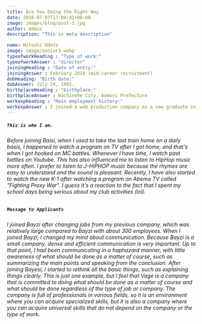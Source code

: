 ```yaml
---
title: Are You Doing the Right Way
date: 2018-07-07T17:04:41+06:00
image: images/blog/post-3.jpg
author: Admin
description: "This is meta description"

name: Hitoshi Odate
image: image/senior3.webp
typeofworkHeading : "Type of work:"
typeofworkAnswer : "director"
joiningHeading : "Date of entry:"
joiningAnswer : February 2018 (mid-career recruitment)
dobHeading: "Birth date:"
dobAnswer: July 24, 1991.
birthplaceHeading : "birthplace:"
birthplaceAnswer : Hachinohe City, Aomori Prefecture
workexpHeading : "Main employment history:"
workexpAnswer : I joined a web production company as a new graduate in 2014, and have been involved in direction work, mainly for advertising agency projects. 
---
```


##### **`This is who I am.`**

###### Before joining Baisi, when I used to take the last train home on a daily basis, I happened to watch a program on TV after I got home, and that's when I got hooked on MC battles. Whenever I have time, I watch past battles on Youtube. This has also influenced me to listen to HipHop music more often. I prefer to listen to J-HIPHOP music because the rhymes are easy to understand and the sound is pleasant. Recently, I have also started to watch the new K-1 after watching a program on Abema TV called "Fighting Proxy War". I guess it's a reaction to the fact that I spent my school days being serious about my club activities (lol).

##### **`Message to Applicants`**

###### I joined Bayzi after changing jobs from my previous company, which was relatively large compared to Bayzi with about 300 employees. When I joined Bayzi, I changed my mind about communication. Because Bayzi is a small company, dense and efficient communication is very important. Up to that point, I had been communicating in a haphazard manner, with little awareness of what should be done as a matter of course, such as summarizing the main points and speaking from the conclusion. After joining Bayesi, I started to rethink all the basic things, such as explaining things clearly. This is just one example, but I feel that Vage is a company that is committed to doing what should be done as a matter of course and what should be done regardless of the type of job or company. The company is full of professionals in various fields, so it is an environment where you can acquire specialized skills, but it is also a company where you can acquire universal skills that do not depend on the company or the type of work.
&nbsp;
